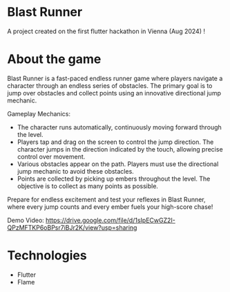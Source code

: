 # Blast Runner

A project created on the first flutter hackathon in Vienna (Aug 2024) !

# About the game

Blast Runner is a fast-paced endless runner game where players navigate a character through an endless series of obstacles. The primary goal is to jump over obstacles and collect points using an innovative directional jump mechanic.

Gameplay Mechanics:
- The character runs automatically, continuously moving forward through the level.
- Players tap and drag on the screen to control the jump direction. The character jumps in the direction indicated by the touch, allowing precise control over movement.
- Various obstacles appear on the path. Players must use the directional jump mechanic to avoid these obstacles.
- Points are collected by picking up embers throughout the level. The objective is to collect as many points as possible.

Prepare for endless excitement and test your reflexes in Blast Runner, where every jump counts and every ember fuels your high-score chase!

Demo Video: https://drive.google.com/file/d/1sIpECwGZ2I-QPzMFTKP6oBPsr7iBJr2K/view?usp=sharing

# Technologies

- Flutter
- Flame